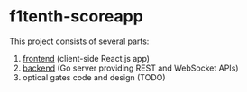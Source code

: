 # f1tenth-scoreapp

This project consists of several parts:
1. [frontend](./frontend/) (client-side React.js app)
2. [backend](./backend/) (Go server providing REST and WebSocket APIs)
3. optical gates code and design (TODO)
